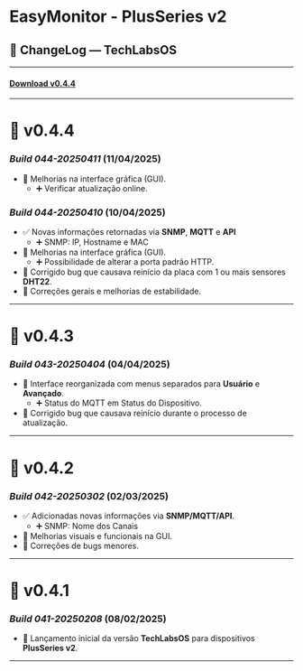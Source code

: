 # EasyMonitor - PlusSeries v2

## 📌 ChangeLog — TechLabsOS

---
#### [Download v0.4.4](https://github.com/nilsonpessim/easymonitor/raw/refs/heads/main/PlusSeries/v2/firmware/empv2-0.4.4-build-044-20250411.bin)
---
# 🔄 v0.4.4
### *Build 044-20250411* (11/04/2025)
- 🎨 Melhorias na interface gráfica (GUI).
  -  ➕ Verificar atualização online.
  
### *Build 044-20250410* (10/04/2025)
- ✅ Novas informações retornadas via **SNMP**, **MQTT** e **API**
  - ➕ SNMP: IP, Hostname e MAC
- 🎨 Melhorias na interface gráfica (GUI).
  -  ➕ Possibilidade de alterar a porta padrão HTTP.
- 🐛 Corrigido bug que causava reinício da placa com 1 ou mais sensores **DHT22**.
- 🧹 Correções gerais e melhorias de estabilidade.

---
# 🔄 v0.4.3
### *Build 043-20250404* (04/04/2025)
- 🎨 Interface reorganizada com menus separados para **Usuário** e **Avançado**.
  - ➕ Status do MQTT em Status do Dispositivo.
- 🐛 Corrigido bug que causava reinício durante o processo de atualização.

---
# 🔄 v0.4.2
### *Build 042-20250302* (02/03/2025)
- ✅ Adicionadas novas informações via **SNMP/MQTT/API**.
  - ➕ SNMP: Nome dos Canais
- 🎨 Melhorias visuais e funcionais na GUI.
- 🐞 Correções de bugs menores.

---
# 🔄 v0.4.1
### *Build 041-20250208* (08/02/2025)
- 🚀 Lançamento inicial da versão **TechLabsOS** para dispositivos **PlusSeries v2**.

---
